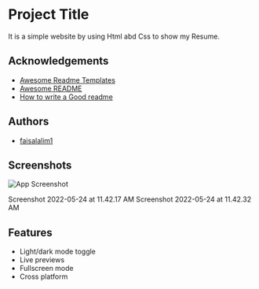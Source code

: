 
# Project Title

It is a simple website by using Html abd Css to show my Resume.

## Acknowledgements

 - [Awesome Readme Templates](https://awesomeopensource.com/project/elangosundar/awesome-README-templates)
 - [Awesome README](https://github.com/matiassingers/awesome-readme)
 - [How to write a Good readme](https://bulldogjob.com/news/449-how-to-write-a-good-readme-for-your-github-project)


## Authors

- [faisalalim1](https://github.com/faisalalim1/Resume-1.git)


## Screenshots

![App Screenshot](https://via.placeholder.com/468x300?text=App+Screenshot+Here)

Screenshot 2022-05-24 at 11.42.17 AM
Screenshot 2022-05-24 at 11.42.32 AM
## Features

- Light/dark mode toggle
- Live previews
- Fullscreen mode
- Cross platform

